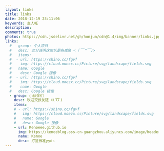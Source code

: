 ```yaml
---
layout: links
title: links
date: 2018-12-19 23:11:06
keywords: 友人帐
description: 
comments: true
photos: https://cdn.jsdelivr.net/gh/honjun/cdn@1.4/img/banner/links.jpg
links:
  # - group: 个人项目
  #   desc: 充分说明这家伙是条咸鱼 < (￣︶￣)>
  #   items:
  #  - url: https://shino.cc/fgvf
  #    img: https://cloud.moezx.cc/Picture/svg/landscape/fields.svg
  #   name: Google
  #    desc: Google 镜像
  #  - url: https://shino.cc/fgvf
  #    img: https://cloud.moezx.cc/Picture/svg/landscape/fields.svg
  #    name: Google
  #   desc: Google 镜像
  - group: 小伙伴们
    desc: 欢迎交换友链 ꉂ(ˊᗜˋ)
    items:
    # - url: https://shino.cc/fgvf
    #   img: https://cloud.moezx.cc/Picture/svg/landscape/fields.svg
    #   name: Google
    #   desc: Google 镜像
    - url: Kenoeee.github.io
      img: https://kenoeblog.oss-cn-guangzhou.aliyuncs.com/image/header.png
      name: Kenoe
      desc: 打狙很准yyds
---
```

